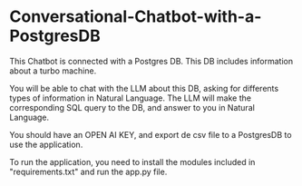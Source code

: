 # Conversational-Chatbot-with-a-PostgresDB

This Chatbot is connected with a Postgres DB. This DB includes information about a turbo machine. 

You will be able to chat with the LLM about this DB, asking for differents types of information in Natural Language. The LLM will make the corresponding SQL query to the DB, and answer to you in Natural Language.

You should have an OPEN AI KEY, and export de csv file to a PostgresDB to use the application.

To run the application, you need to install the modules included in "requirements.txt" and run the app.py file.
